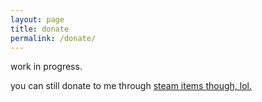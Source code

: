 ```yaml
---
layout: page
title: donate
permalink: /donate/
---
```


work in progress.

you can still donate to me through [steam items though, lol.](https://steamcommunity.com/tradeoffer/new/?partner=119707479&token=K9kH2Nga)